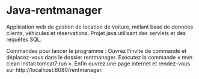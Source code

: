 # Java-rentmanager
Application web de gestion de location de voiture, mêlant base de données clients, véhicules et réservations. Projet java utilisant des servlets et des requêtes SQL.


Commandes pour lancer le programme : 
Ouvrez l’invite de commande et déplacez-vous dans le dossier rentmanager. Exécutez la commande « mvn clean install tomcat7:run ». Enfin ouvrez une page internet et rendez-vous sur http://localhost:8080/rentmanager.

